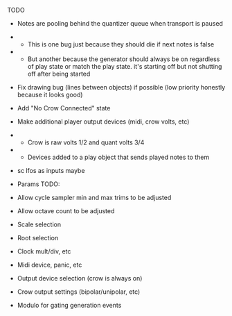 TODO
- Notes are pooling behind the quantizer queue when transport is paused
- - This is one bug just because they should die if next notes is false
- - But another because the generator should always be on regardless of play state or match the play state. it's starting off but not shutting off after being started
- Fix drawing bug (lines between objects) if possible (low priority honestly because it looks good)
- Add "No Crow Connected" state
- Make additional player output devices (midi, crow volts, etc)
- - Crow is raw volts 1/2 and quant volts 3/4
- - Devices added to a play object that sends played notes to them
- sc lfos as inputs maybe

- Params TODO:
- Allow cycle sampler min and max trims to be adjusted
- Allow octave count to be adjusted
- Scale selection
- Root selection
- Clock mult/div, etc
- Midi device, panic, etc
- Output device selection (crow is always on)
- Crow output settings (bipolar/unipolar, etc)
- Modulo for gating generation events